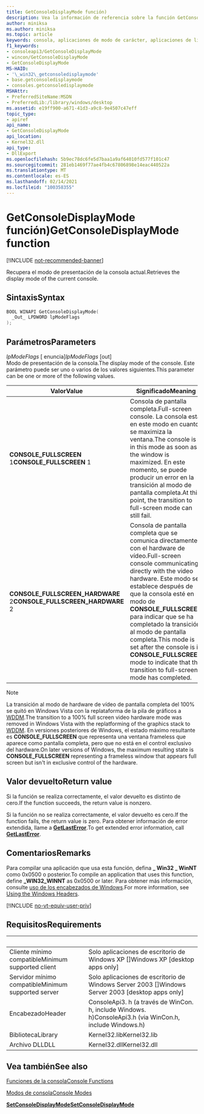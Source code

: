 ```yaml
---
title: GetConsoleDisplayMode función)
description: Vea la información de referencia sobre la función GetConsoleDisplayMode, que recupera el modo de presentación de la consola actual.
author: miniksa
ms.author: miniksa
ms.topic: article
keywords: consola, aplicaciones de modo de carácter, aplicaciones de línea de comandos, aplicaciones de terminal, API de consola
f1_keywords:
- consoleapi3/GetConsoleDisplayMode
- wincon/GetConsoleDisplayMode
- GetConsoleDisplayMode
MS-HAID:
- '\_win32\_getconsoledisplaymode'
- base.getconsoledisplaymode
- consoles.getconsoledisplaymode
MSHAttr:
- PreferredSiteName:MSDN
- PreferredLib:/library/windows/desktop
ms.assetid: e19ff900-a671-41d3-a9c8-9e4507c47eff
topic_type:
- apiref
api_name:
- GetConsoleDisplayMode
api_location:
- Kernel32.dll
api_type:
- DllExport
ms.openlocfilehash: 5b9ec78dc6fe5d7baa1a9af64010fd577f101c47
ms.sourcegitcommit: 281eb1469f77ae4fb4c67806898e14eac440522a
ms.translationtype: MT
ms.contentlocale: es-ES
ms.lasthandoff: 02/14/2021
ms.locfileid: "100358355"
---
```

# <a name="getconsoledisplaymode-function"></a><span data-ttu-id="e2cc9-104">GetConsoleDisplayMode función)</span><span class="sxs-lookup"><span data-stu-id="e2cc9-104">GetConsoleDisplayMode function</span></span>

[!INCLUDE [not-recommended-banner](./includes/not-recommended-banner.md)]

<span data-ttu-id="e2cc9-105">Recupera el modo de presentación de la consola actual.</span><span class="sxs-lookup"><span data-stu-id="e2cc9-105">Retrieves the display mode of the current console.</span></span>

## <a name="syntax"></a><span data-ttu-id="e2cc9-106">Sintaxis</span><span class="sxs-lookup"><span data-stu-id="e2cc9-106">Syntax</span></span>

```C
BOOL WINAPI GetConsoleDisplayMode(
  _Out_ LPDWORD lpModeFlags
);
```

## <a name="parameters"></a><span data-ttu-id="e2cc9-107">Parámetros</span><span class="sxs-lookup"><span data-stu-id="e2cc9-107">Parameters</span></span>

<span data-ttu-id="e2cc9-108">*lpModeFlags* \[ enuncia\]</span><span class="sxs-lookup"><span data-stu-id="e2cc9-108">*lpModeFlags* \[out\]</span></span>  
<span data-ttu-id="e2cc9-109">Modo de presentación de la consola.</span><span class="sxs-lookup"><span data-stu-id="e2cc9-109">The display mode of the console.</span></span> <span data-ttu-id="e2cc9-110">Este parámetro puede ser uno o varios de los valores siguientes.</span><span class="sxs-lookup"><span data-stu-id="e2cc9-110">This parameter can be one or more of the following values.</span></span>

| <span data-ttu-id="e2cc9-111">Valor</span><span class="sxs-lookup"><span data-stu-id="e2cc9-111">Value</span></span> | <span data-ttu-id="e2cc9-112">Significado</span><span class="sxs-lookup"><span data-stu-id="e2cc9-112">Meaning</span></span> |
|-|-|
| <span data-ttu-id="e2cc9-113">**CONSOLE_FULLSCREEN** 1</span><span class="sxs-lookup"><span data-stu-id="e2cc9-113">**CONSOLE_FULLSCREEN** 1</span></span> | <span data-ttu-id="e2cc9-114">Consola de pantalla completa.</span><span class="sxs-lookup"><span data-stu-id="e2cc9-114">Full-screen console.</span></span> <span data-ttu-id="e2cc9-115">La consola está en este modo en cuanto se maximiza la ventana.</span><span class="sxs-lookup"><span data-stu-id="e2cc9-115">The console is in this mode as soon as the window is maximized.</span></span> <span data-ttu-id="e2cc9-116">En este momento, se puede producir un error en la transición al modo de pantalla completa.</span><span class="sxs-lookup"><span data-stu-id="e2cc9-116">At this point, the transition to full-screen mode can still fail.</span></span> |
| <span data-ttu-id="e2cc9-117">**CONSOLE_FULLSCREEN_HARDWARE** 2</span><span class="sxs-lookup"><span data-stu-id="e2cc9-117">**CONSOLE_FULLSCREEN_HARDWARE** 2</span></span> | <span data-ttu-id="e2cc9-118">Consola de pantalla completa que se comunica directamente con el hardware de vídeo.</span><span class="sxs-lookup"><span data-stu-id="e2cc9-118">Full-screen console communicating directly with the video hardware.</span></span> <span data-ttu-id="e2cc9-119">Este modo se establece después de que la consola esté en modo de **CONSOLE_FULLSCREEN** para indicar que se ha completado la transición al modo de pantalla completa.</span><span class="sxs-lookup"><span data-stu-id="e2cc9-119">This mode is set after the console is in **CONSOLE_FULLSCREEN** mode to indicate that the transition to full-screen mode has completed.</span></span> |

> [!NOTE]
> <span data-ttu-id="e2cc9-120">La transición al modo de hardware de vídeo de pantalla completa del 100% se quitó en Windows Vista con la replataforma de la pila de gráficos a [WDDM](//windows-hardware/drivers/display/introduction-to-the-windows-vista-and-later-display-driver-model).</span><span class="sxs-lookup"><span data-stu-id="e2cc9-120">The transition to a 100% full screen video hardware mode was removed in Windows Vista with the replatforming of the graphics stack to [WDDM](//windows-hardware/drivers/display/introduction-to-the-windows-vista-and-later-display-driver-model).</span></span> <span data-ttu-id="e2cc9-121">En versiones posteriores de Windows, el estado máximo resultante es **CONSOLE_FULLSCREEN** que representa una ventana frameless que aparece como pantalla completa, pero que no está en el control exclusivo del hardware.</span><span class="sxs-lookup"><span data-stu-id="e2cc9-121">On later versions of Windows, the maximum resulting state is **CONSOLE_FULLSCREEN** representing a frameless window that appears full screen but isn't in exclusive control of the hardware.</span></span>

## <a name="return-value"></a><span data-ttu-id="e2cc9-122">Valor devuelto</span><span class="sxs-lookup"><span data-stu-id="e2cc9-122">Return value</span></span>

<span data-ttu-id="e2cc9-123">Si la función se realiza correctamente, el valor devuelto es distinto de cero.</span><span class="sxs-lookup"><span data-stu-id="e2cc9-123">If the function succeeds, the return value is nonzero.</span></span>

<span data-ttu-id="e2cc9-124">Si la función no se realiza correctamente, el valor devuelto es cero.</span><span class="sxs-lookup"><span data-stu-id="e2cc9-124">If the function fails, the return value is zero.</span></span> <span data-ttu-id="e2cc9-125">Para obtener información de error extendida, llame a [**GetLastError**](/windows/win32/api/errhandlingapi/nf-errhandlingapi-getlasterror).</span><span class="sxs-lookup"><span data-stu-id="e2cc9-125">To get extended error information, call [**GetLastError**](/windows/win32/api/errhandlingapi/nf-errhandlingapi-getlasterror).</span></span>

## <a name="remarks"></a><span data-ttu-id="e2cc9-126">Comentarios</span><span class="sxs-lookup"><span data-stu-id="e2cc9-126">Remarks</span></span>

<span data-ttu-id="e2cc9-127">Para compilar una aplicación que usa esta función, defina **\_ Win32 \_ WinNT** como 0x0500 o posterior.</span><span class="sxs-lookup"><span data-stu-id="e2cc9-127">To compile an application that uses this function, define **\_WIN32\_WINNT** as 0x0500 or later.</span></span> <span data-ttu-id="e2cc9-128">Para obtener más información, consulte [uso de los encabezados de Windows](/windows/win32/winprog/using-the-windows-headers).</span><span class="sxs-lookup"><span data-stu-id="e2cc9-128">For more information, see [Using the Windows Headers](/windows/win32/winprog/using-the-windows-headers).</span></span>

[!INCLUDE [no-vt-equiv-user-priv](./includes/no-vt-equiv-user-priv.md)]

## <a name="requirements"></a><span data-ttu-id="e2cc9-129">Requisitos</span><span class="sxs-lookup"><span data-stu-id="e2cc9-129">Requirements</span></span>

| &nbsp; | &nbsp; |
|-|-|
| <span data-ttu-id="e2cc9-130">Cliente mínimo compatible</span><span class="sxs-lookup"><span data-stu-id="e2cc9-130">Minimum supported client</span></span> | <span data-ttu-id="e2cc9-131">Solo aplicaciones de escritorio de Windows XP \[\]</span><span class="sxs-lookup"><span data-stu-id="e2cc9-131">Windows XP \[desktop apps only\]</span></span> |
| <span data-ttu-id="e2cc9-132">Servidor mínimo compatible</span><span class="sxs-lookup"><span data-stu-id="e2cc9-132">Minimum supported server</span></span> | <span data-ttu-id="e2cc9-133">Solo aplicaciones de escritorio de Windows Server 2003 \[\]</span><span class="sxs-lookup"><span data-stu-id="e2cc9-133">Windows Server 2003 \[desktop apps only\]</span></span> |
| <span data-ttu-id="e2cc9-134">Encabezado</span><span class="sxs-lookup"><span data-stu-id="e2cc9-134">Header</span></span> | <span data-ttu-id="e2cc9-135">ConsoleApi3. h (a través de WinCon. h, include Windows. h)</span><span class="sxs-lookup"><span data-stu-id="e2cc9-135">ConsoleApi3.h (via WinCon.h, include Windows.h)</span></span> |
| <span data-ttu-id="e2cc9-136">Biblioteca</span><span class="sxs-lookup"><span data-stu-id="e2cc9-136">Library</span></span> | <span data-ttu-id="e2cc9-137">Kernel32.lib</span><span class="sxs-lookup"><span data-stu-id="e2cc9-137">Kernel32.lib</span></span> |
| <span data-ttu-id="e2cc9-138">Archivo DLL</span><span class="sxs-lookup"><span data-stu-id="e2cc9-138">DLL</span></span> | <span data-ttu-id="e2cc9-139">Kernel32.dll</span><span class="sxs-lookup"><span data-stu-id="e2cc9-139">Kernel32.dll</span></span> |

## <a name="see-also"></a><span data-ttu-id="e2cc9-140">Vea también</span><span class="sxs-lookup"><span data-stu-id="e2cc9-140">See also</span></span>

[<span data-ttu-id="e2cc9-141">Funciones de la consola</span><span class="sxs-lookup"><span data-stu-id="e2cc9-141">Console Functions</span></span>](console-functions.md)

[<span data-ttu-id="e2cc9-142">Modos de consola</span><span class="sxs-lookup"><span data-stu-id="e2cc9-142">Console Modes</span></span>](console-modes.md)

[<span data-ttu-id="e2cc9-143">**SetConsoleDisplayMode**</span><span class="sxs-lookup"><span data-stu-id="e2cc9-143">**SetConsoleDisplayMode**</span></span>](setconsoledisplaymode.md)